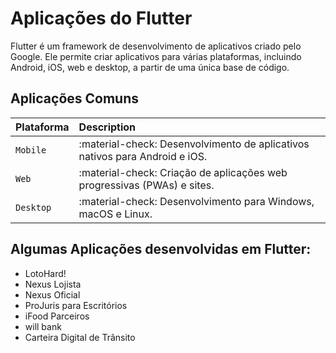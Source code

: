 # Aplicações do Flutter

Flutter é um framework de desenvolvimento de aplicativos criado pelo Google. Ele permite criar aplicativos para várias plataformas, incluindo Android, iOS, web e desktop, a partir de uma única base de código.

## Aplicações Comuns

| Plataforma      | Description                          |
| :---------- | :----------------------------------- |
| `Mobile`       | :material-check: Desenvolvimento de aplicativos nativos para Android e iOS.  |
| `Web`       | :material-check: Criação de aplicações web progressivas (PWAs) e sites. |
| `Desktop`    | :material-check: Desenvolvimento para Windows, macOS e Linux. |

## Algumas Aplicações desenvolvidas em Flutter:

- LotoHard! 
- Nexus Lojista 
- Nexus Oficial 
- ProJuris para Escritórios 
- iFood Parceiros 
- will bank 
- Carteira Digital de Trânsito 
